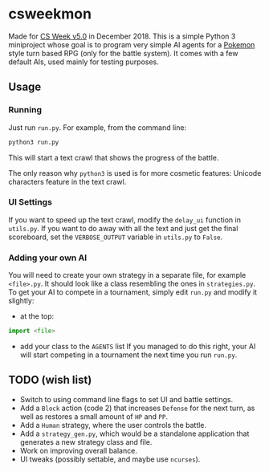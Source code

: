 # csweekmon
Made for [CS Week v5.0](http://www.csnedelja.mg.edu.rs/ "mgcsweek website") in December 2018. This is a simple Python 3 miniproject whose goal is to program very simple AI agents for a [Pokemon](https://www.pokemon.com "Pokemon") style turn based RPG (only for the battle system). It comes with a few default AIs, used mainly for testing purposes.

## Usage

### Running
Just run `run.py`. For example, from the command line:
```bash
python3 run.py
```
This will start a text crawl that shows the progress of the battle.

The only reason why `python3` is used is for more cosmetic features: Unicode characters feature in the text crawl.

### UI Settings
If you want to speed up the text crawl, modify the `delay_ui` function in `utils.py`. If you want to do away with all the text and just get the final scoreboard, set the `VERBOSE_OUTPUT` variable in `utils.py` to `False`.

### Adding your own AI
You will need to create your own strategy in a separate file, for example `<file>.py`. It should look like a class resembling the ones in `strategies.py`. To get your AI to compete in a tournament, simply edit `run.py` and modify it slightly:
 - at the top:
```python
import <file>
```
 - add your class to the `AGENTS` list
If you managed to do this right, your AI will start competing in a tournament the next time you run `run.py`.

## TODO (wish list)
 - Switch to using command line flags to set UI and battle settings.
 - Add a `Block` action (code 2) that increases `Defense` for the next turn, as well as restores a small amount of `HP` and `PP`.
 - Add a `Human` strategy, where the user controls the battle.
 - Add a `strategy_gen.py`, which would be a standalone application that generates a new strategy class and file.
 - Work on improving overall balance.
 - UI tweaks (possibly settable, and maybe use `ncurses`).
